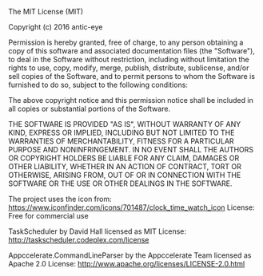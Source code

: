 The MIT License (MIT)

Copyright (c) 2016 antic-eye

Permission is hereby granted, free of charge, to any person obtaining a copy
of this software and associated documentation files (the "Software"), to deal
in the Software without restriction, including without limitation the rights
to use, copy, modify, merge, publish, distribute, sublicense, and/or sell
copies of the Software, and to permit persons to whom the Software is
furnished to do so, subject to the following conditions:

The above copyright notice and this permission notice shall be included in all
copies or substantial portions of the Software.

THE SOFTWARE IS PROVIDED "AS IS", WITHOUT WARRANTY OF ANY KIND, EXPRESS OR
IMPLIED, INCLUDING BUT NOT LIMITED TO THE WARRANTIES OF MERCHANTABILITY,
FITNESS FOR A PARTICULAR PURPOSE AND NONINFRINGEMENT. IN NO EVENT SHALL THE
AUTHORS OR COPYRIGHT HOLDERS BE LIABLE FOR ANY CLAIM, DAMAGES OR OTHER
LIABILITY, WHETHER IN AN ACTION OF CONTRACT, TORT OR OTHERWISE, ARISING FROM,
OUT OF OR IN CONNECTION WITH THE SOFTWARE OR THE USE OR OTHER DEALINGS IN THE
SOFTWARE.

The project uses the icon from:
https://www.iconfinder.com/icons/701487/clock_time_watch_icon
License: Free for commercial use

TaskScheduler by David Hall licensed as MIT License:
http://taskscheduler.codeplex.com/license

Appccelerate.CommandLineParser by the Appccelerate Team licensed as Apache 
2.0 License: http://www.apache.org/licenses/LICENSE-2.0.html
